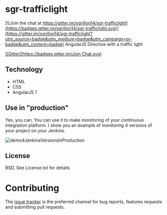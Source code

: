# sgr-trafficlight

[![Join the chat at https://gitter.im/sgrillon14/sgr-trafficlight](https://badges.gitter.im/sgrillon14/sgr-trafficlight.svg)](https://gitter.im/sgrillon14/sgr-trafficlight?utm_source=badge&utm_medium=badge&utm_campaign=pr-badge&utm_content=badge)
AngularJS Directive with a traffic light

[![Gitter](https://badges.gitter.im/Join Chat.svg)](https://gitter.im/sgrillon14/sgr-trafficlight?utm_source=share-link&utm_medium=link&utm_campaign=share-link)


## Technology
* HTML
* CSS
* AngularJS 1

## Use in "production"
Yes, you can. You can use it to make monitoring of your continuous integration platform. I show you an example of monitoring 4 versions of your project on your Jenkins.

![demo4JenkinsVersionsInProduction](/screenshots/demo4JenkinsVersionsInProduction.jpg)

## License
BSD, See License.txt for details

# Contributing

The [issue tracker](https://github.com/sgrillon14/sgr-trafficlight/issues) is the preferred channel for bug reports, features requests and submitting pull requests.
